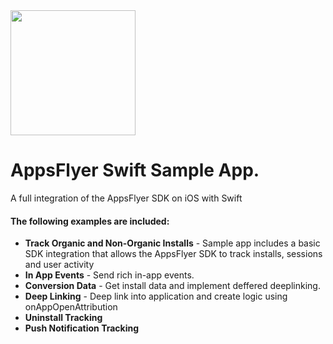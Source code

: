 <img src="https://www.appsflyer.com/wp-content/uploads/2016/11/logo-1.svg"  width="200">

# AppsFlyer Swift Sample App.
A full integration of the AppsFlyer SDK on iOS with Swift

#### The following examples are included:

- **Track Organic and Non-Organic Installs** - Sample app includes a basic SDK integration that allows the AppsFlyer SDK to track installs, sessions and user activity
- **In App Events** - Send rich in-app events.
- **Conversion Data** - Get install data and implement deffered deeplinking.
- **Deep Linking** - Deep link into application and create logic using onAppOpenAttribution
- **Uninstall Tracking** 
- **Push Notification Tracking** 
